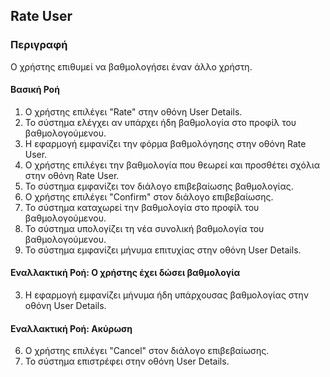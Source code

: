 ## Rate User

### Περιγραφή

Ο χρήστης επιθυμεί να βαθμολογήσει έναν άλλο χρήστη.

#### Βασική Ροή

1.  Ο χρήστης επιλέγει "Rate" στην οθόνη User Details.
2.  Το σύστημα ελέγχει αν υπάρχει ήδη βαθμολογία στο προφίλ του βαθμολογούμενου.
3.  Η εφαρμογή εμφανίζει την φόρμα βαθμολόγησης στην οθόνη Rate User.
4.  Ο χρήστης επιλέγει την βαθμολογία που θεωρεί και προσθέτει σχόλια στην οθόνη Rate User.
5.  Το σύστημα εμφανίζει τον διάλογο επιβεβαίωσης βαθμολογίας.
6.  Ο χρήστης επιλέγει "Confirm" στον διάλογο επιβεβαίωσης.
7.  Το σύστημα καταχωρεί την βαθμολογία στο προφίλ του βαθμολογούμενου.
8.  Το σύστημα υπολογίζει τη νέα συνολική βαθμολογία του βαθμολογούμενου.
9.  Το σύστημα εμφανίζει μήνυμα επιτυχίας στην οθόνη User Details.

#### Εναλλακτική Ροή: Ο χρήστης έχει δώσει βαθμολογία

3. H εφαρμογή εμφανίζει μήνυμα ήδη υπάρχουσας βαθμολογίας στην οθόνη User Details.

#### Εναλλακτική Ροή: Ακύρωση

6.  Ο χρήστης επιλέγει "Cancel" στον διάλογο επιβεβαίωσης.
7.  Το σύστημα επιστρέφει στην οθόνη User Details.
